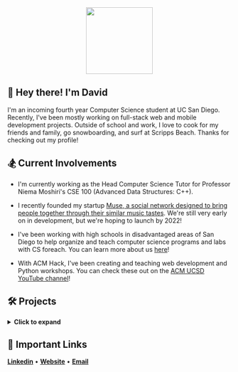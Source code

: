 <div align='center'>
  <img height="150px" src="https://media.giphy.com/media/IThjAlJnD9WNO/giphy.gif">
</div>

## 🌊 Hey there! I'm David

I'm an incoming fourth year Computer Science student at UC San Diego. Recently, I've been mostly working on full-stack web and mobile development projects. Outside of school and work, I love to cook for my friends and family, go snowboarding, and surf at Scripps Beach. Thanks for checking out my profile!
 
 
 ## 🏂 Current Involvements

 * I'm currently working as the Head Computer Science Tutor for Professor Niema Moshiri's CSE 100 (Advanced Data Structures: C++).
 
 * I recently founded my startup [Muse, a social network designed to bring people together through their similar music tastes](https://www.muuse.app). We're still very early on in development, but we're hoping to launch by 2022! 
 
 * I've been working with high schools in disadvantaged areas of San Diego to help organize and teach computer science programs and labs with CS foreach. You can learn more about us [here](https://csforeach.ucsd.edu/)!
 
 * With ACM Hack, I've been creating and teaching web development and Python workshops. You can check these out on the [ACM UCSD YouTube channel](https://www.youtube.com/playlist?list=PLpmCTDt8lemUcpBJquYLrfcQLc919tI2g)!
 
## 🛠️ Projects

<details>
<summary><strong>Click to expand</strong></summary>
 
 1. __CSE 110: [🎵 Muse](https://github.com/daviddempsey/Muse)__
    * 🥇 __Voted top class project out of over 40 full-stack project submissions__
    * Full-Stack: Javascript, React, Firebase, Express.js, Node.js, HTML, CSS
 
 2. __SD Hacks 2018: [📜 EZStudy](https://github.com/daviddempsey/EZStudy)__
    * Full-Stack: Javascript, React, MongoDB, Express.js, Amazon Textract, HTML, CSS
 
 3. __CS foreach: [🔱 TritonHacks](https://www.tritonhacks.org/)__
    * Front-End: Javascript, HTML, CSS
 
 4. __ACM Hack: [🏫 Hack School](https://github.com/acmucsd/hackschool-fa20)__
    * Full-Stack: Javascript, Node.js, React, MongoDB, HTML, CSS, CircleCI
 
 5. __ACM Hack: [🐍 Hack.py](https://github.com/acmucsd/hackpy-wi21)__
    * Technologies: Python, Django, Jupyter Notebooks
 
 6. __SIO: [🚢 Cruise Transfer](https://github.com/daviddempsey/Cruise-Transfer)__
    * Language: Python
 
 6. __SIO: [📘 Cruise Inventory](https://github.com/daviddempsey/Cruise-Inventory)__
    * Language: Python
 
 6. __SIO: [⏲️ Date Bounds Checker](https://github.com/daviddempsey/Date-Bounds-Checker)__
    * Language: Python
 
</details>

## :link: Important Links
[__Linkedin__](https://www.linkedin.com/in/davidgdempsey/) • [__Website__](https://daviddempsey.dev) • [__Email__](mailto:davidgdempsey@gmail.com)

<!--
**daviddempsey/daviddempsey** is a ✨ _special_ ✨ repository because its `README.md` (this file) appears on your GitHub profile.

Here are some ideas to get you started:

- 🔭 I’m currently working on ...
- 🌱 I’m currently learning ...
- 👯 I’m looking to collaborate on ...
- 🤔 I’m looking for help with ...
- 💬 Ask me about ...
- 📫 How to reach me: ...
- 😄 Pronouns: ...
- ⚡ Fun fact: ...
-->


